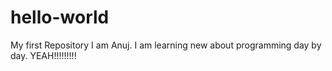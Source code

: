 # hello-world
My first Repository
I am Anuj.
I am learning new about programming day by day.
YEAH!!!!!!!!!
